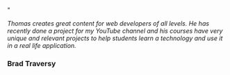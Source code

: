<p class="quote-char">"</p> 

_Thomas creates great content for web developers of all levels. He has recently done a project for my YouTube channel and his courses have very unique and relevant projects to help students learn a technology and use it in a real life application._

### Brad Traversy